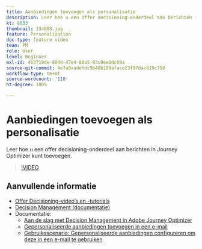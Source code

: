 ```yaml
---
title: Aanbiedingen toevoegen als personalisatie
description: Leer hoe u een offer decisioning-onderdeel aan berichten in Journey Optimizer kunt toevoegen.
kt: 8033
thumbnail: 334088.jpg
feature: Personalization
doc-type: feature video
team: PM
role: User
level: Beginner
exl-id: 4b3719de-804d-47e4-80a5-93c9ee1dc09a
source-git-commit: 4e7a0aadefdc9b48b189aface23f97dac819c758
workflow-type: tm+mt
source-wordcount: '110'
ht-degree: 100%

---
```


# Aanbiedingen toevoegen als personalisatie

Leer hoe u een offer decisioning-onderdeel aan berichten in Journey Optimizer kunt toevoegen.

>[!VIDEO](https://video.tv.adobe.com/v/334088?quality=12)

## Aanvullende informatie

* [Offer Decisioning-video’s en -tutorials](https://experienceleague.adobe.com/docs/offer-decisioning-learn/tutorials/overview.html?lang=nl)
* [Decision Management (documentatie)](https://experienceleague.adobe.com/docs/journey-optimizer/using/offer-decisioniong/get-started/starting-offer-decisioning.html?lang=nl)
* Documentatie:
   * [Aan de slag met Decision Management in Adobe Journey Optimizer](https://experienceleague.adobe.com/docs/journey-optimizer/using/offer-decisioniong/get-started/starting-offer-decisioning.html)
   * [Gepersonaliseerde aanbiedingen toevoegen in een e-mail](https://experienceleague.adobe.com/docs/journey-optimizer/using/personalization/deliver-personalized-offers.html?lang=nl)
   * [Gebruiksscenario: Gepersonaliseerde aanbiedingen configureren om deze in een e-mail te gebruiken](https://experienceleague.adobe.com/docs/journey-optimizer/using/offer-decisioniong/get-started/offers-e2e.html?lang=nl)
